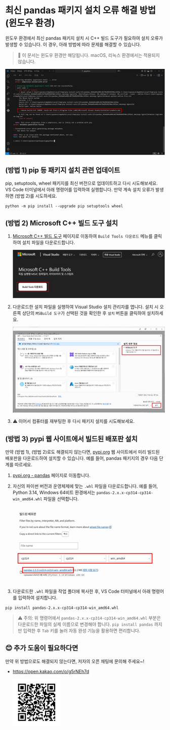# 최신 pandas 패키지 설치 오류 해결 방법(윈도우 환경)

윈도우 환경에서 최신 pandas 패키지 설치 시 C++ 빌드 도구가 필요하여 설치 오류가 발생할 수 있습니다. 이 경우, 아래 방법에 따라 문제를 해결할 수 있습니다.

> 🚨 이 문서는 윈도우 환경만 해당됩니다. macOS, 리눅스 환경에서는 적용되지 않습니다.

<img src="https://raw.githubusercontent.com/himoon/gopython/refs/heads/main/images/build_tools_00.png" alt="패키지 빌드 에러" width="600"/>

## (방법 1) pip 등 패키지 설치 관련 업데이트

pip, setuptools, wheel 패키지를 최신 버전으로 업데이트하고 다시 시도해보세요. VS Code 터미널에서 아래 명령어를 입력하여 실행합니다. 만약 계속 설치 오류가 발생하면 (방법 2)를 시도하세요.

```shell
python -m pip install --upgrade pip setuptools wheel
```

## (방법 2) Microsoft C++ 빌드 도구 설치

1. [Microsoft C++ 빌드 도구](https://visualstudio.microsoft.com/ko/visual-cpp-build-tools/) 페이지로 이동하여 `Build Tools 다운로드` 메뉴를 클릭하여 설치 파일을 다운로드합니다.

    <img src="https://raw.githubusercontent.com/himoon/gopython/refs/heads/main/images/build_tools_01.png" alt="C++ 빌드 도구 다운로드" width="600"/>

2. 다운로드한 설치 파일을 실행하여 Visual Studio 설치 관리자를 엽니다. 설치 시 오른쪽 상단의 `MSBuild 도구`가 선택된 것을 확인한 후 `설치` 버튼을 클릭하여 설치하세요.

    <img src="https://raw.githubusercontent.com/himoon/gopython/refs/heads/main/images/build_tools_02.png" alt="C++ 빌드 도구 설치" width="600"/>

3. ⚠️ 이어서 컴퓨터를 재부팅한 후 다시 패키지 설치를 시도해보세요.

## (방법 3) pypi 웹 사이트에서 빌드된 배포판 설치

만약 (방법 1), (방법 2)로도 해결되지 않는다면, [pypi.org](https://pypi.org/) 웹 사이트에서 미리 빌드된 배포판을 다운로드하여 설치할 수 있습니다. 예를 들어, pandas 패키지의 경우 다음 단계를 따르세요.

1. [pypi.org - pandas](https://pypi.org/project/pandas/#files) 페이지로 이동합니다.

2. 자신의 파이썬 버전과 운영체제에 맞는 `.whl` 파일을 다운로드합니다. 예를 들어, Python 3.14, Windows 64비트 환경에서는 `pandas-2.x.x-cp314-cp314-win_amd64.whl` 파일을 선택합니다.

    <img src="https://raw.githubusercontent.com/himoon/gopython/refs/heads/main/images/build_tools_03.png" alt="pandas whl 파일 다운로드" width="600"/>

3. 다운로드한 `.whl` 파일을 작업 폴더에 복사한 후, VS Code 터미널에서 아래 명령어를 입력하여 설치합니다.

```shell
pip install pandas-2.x.x-cp314-cp314-win_amd64.whl
```

> ⚠️ 주의: 위 명령어에서 `pandas-2.x.x-cp314-cp314-win_amd64.whl` 부분은 다운로드한 파일의 실제 이름으로 변경해야 합니다. `pip install pandas` 까지만 입력한 후 `Tab` 키를 눌러 자동 완성 기능을 활용하면 편리합니다.

## 😊 추가 도움이 필요하다면

만약 위 방법으로도 해결되지 않는다면, 저자의 오픈 채팅에 문의해 주세요~!

- https://open.kakao.com/o/g5rNEh7d

  <img src="https://raw.githubusercontent.com/himoon/gopython/refs/heads/main/images/open_chat.jpg" width="150" alt="혼자 만들면서 공부하는 파이썬 오픈 채팅">
